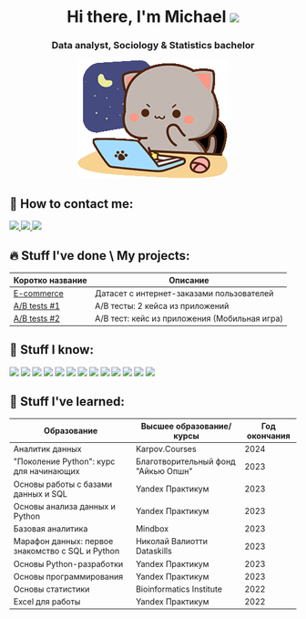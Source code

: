 <h1 align="center">Hi there, I'm Michael
<img src="https://github.com/blackcater/blackcater/raw/main/images/Hi.gif" height="32"/></h1>
<h3 align="center">Data analyst, Sociology & Statistics bachelor</h3>

<p align="center">
  <img src="peach-goma-pc-night-keyboard-smashing.gif" alt="cute_cat_doing_stuff">
</p>


## 📱 How to contact me:
<p align='left'>
   <a href="https://t.me/Meursaul">
       <img src="https://img.shields.io/badge/Telegram-2CA5E0?style=for-the-badge&logo=telegram&logoColor=white"/>
   </a>
   <a href="mailto:podmarevmihalm@gmail.com">
       <img src="https://img.shields.io/badge/Email-D14836?style=for-the-badge&logo=gmail&logoColor=white"/>
   </a>
   <a href="https://spb.hh.ru/resume/025aeeeeff0c4e290b0039ed1f4333564d3768">
       <img src="https://img.shields.io/badge/HeadHunter-990000?style=for-the-badge&logo=hh&logoColor=white"/>
   </a>
</p>

  ## 🔥 Stuff I've done \ My projects:
| Коротко название | Описание |
|-------------|---------------------------|
|  <a href="https://github.com/Shamee69/E_commerce_Project" target="_blank">E-commerce</a>  | Датасет с интернет-заказами пользователей |
|  <a href="https://github.com/Shamee69/A-B-tests-1" target="_blank">A/B tests #1</a>  | А/B тесты: 2 кейса из приложений |
|  <a href="https://github.com/Shamee69/Mobile_games-A-B-test" target="_blank">A/B tests #2</a>  | А/B тест: кейс из приложения (Мобильная игра)  |


## 🔨 Stuff I know:  
<p align='left'>
   <img src="https://img.shields.io/badge/Python-3776AB?style=for-the-badge&logo=python&logoColor=white"/>
   <img src="https://img.shields.io/badge/Jupyter-F37626?style=for-the-badge&logo=jupyter&logoColor=white"/>
   <img src="https://img.shields.io/badge/Clickhouse-FCC624?style=for-the-badge&logo=clickhouse&logoColor=white"/>
   <img src="https://img.shields.io/badge/PostgreSQL-336791?style=for-the-badge&logo=postgresql&logoColor=white"/>
   <img src="https://img.shields.io/badge/MySQL-4479A1?style=for-the-badge&logo=mysql&logoColor=white"/>
   <img src="https://img.shields.io/badge/SQL-4479A1?style=for-the-badge&logo=amazon-dynamodb&logoColor=white"/>
   <img src="https://img.shields.io/badge/Redash-F80000?style=for-the-badge&logo=redash&logoColor=white"/>
   <img src="https://img.shields.io/badge/Tabix-FF6F00?style=for-the-badge&logo=tabix&logoColor=white"/>
   <img src="https://img.shields.io/badge/Excel-217346?style=for-the-badge&logo=microsoft-excel&logoColor=white"/>
   <img src="https://img.shields.io/badge/GIT-F05032?style=for-the-badge&logo=git&logoColor=white"/>
   <img src="https://img.shields.io/badge/Airflow-017CEE?style=for-the-badge&logo=apache-airflow&logoColor=white"/>
   <img src="https://img.shields.io/badge/Tableau-E97627?style=for-the-badge&logo=tableau&logoColor=white"/>
   <img src="https://img.shields.io/badge/English%20Fluent-0077B5?style=for-the-badge&logo=english&logoColor=white"/>
</p>

 ## 📖 Stuff I've learned:

| Образование | Высшее образование/курсы | Год окончания |
|-------------|---------------------------|---------------|
| Аналитик данных | Karpov.Courses | 2024 |
| "Поколение Python": курс для начинающих | Благотворительный фонд "Айкью Опшн" | 2023 |
| Основы работы с базами данных и SQL | Yandex Практикум | 2023 |
| Основы анализа данных и Python | Yandex Практикум | 2023 |
| Базовая аналитика | Mindbox | 2023 |
| Марафон данных: первое знакомство с SQL и Python | Николай Валиотти Dataskills | 2023 |
| Основы Python-разработки | Yandex Практикум | 2023 |
| Основы программирования | Yandex Практикум | 2023 |
| Основы статистики | Bioinformatics Institute | 2022 |
| Excel для работы | Yandex Практикум | 2022 |

   </a>
</div>
